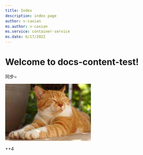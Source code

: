 ```yaml
---
title: Index
description: index page
author: v-caxian
ms.author: v-caxian
ms.service: container-service
ms.date: 6/17/2022
---
```


# Welcome to docs-content-test!

同步~

![dog](./images/cat.jpg)

++4
